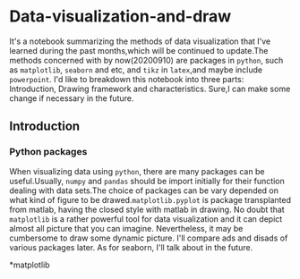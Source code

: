 # Data-visualization-and-draw
It's a notebook summarizing the methods of data visualization that I've learned during the past months,which will be continued to update.The methods concerned with by now(20200910) are packages in `python`, such as `matplotlib`, `seaborn` and etc, and `tikz` in `latex`,and maybe include `powerpoint`.
I'd like to breakdown this notebook into three parts: Introduction, Drawing framework and characteristics. Sure,I can make some change if necessary in the future.
## Introduction
### Python packages
When visualizing data using `python`, there are many packages can be useful.Usually, `numpy` and  `pandas` should be import initially for their function dealing with data sets.The choice of packages can be vary depended on what kind of figure to be drawed.`matplotlib.pyplot` is package transplanted from matlab, having the closed style with matlab in drawing. No doubt that `matplotlib` is a rather powerful tool for data visualization and it can depict almost all picture that you can imagine. Nevertheless, it may be cumbersome to draw some dynamic picture. I'll compare ads and disads of various packages later. As for seaborn, I'll talk about in the future.

*matplotlib

